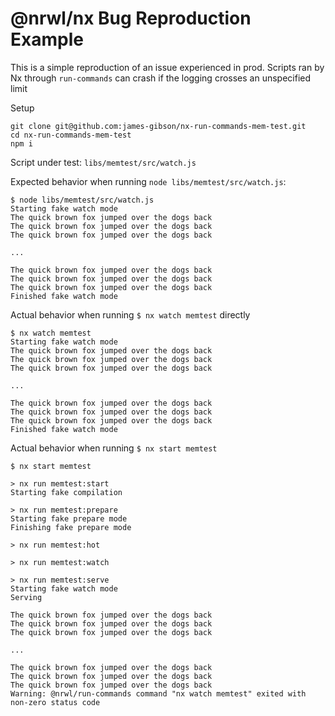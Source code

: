 
# @nrwl/nx Bug Reproduction Example

This is a simple reproduction of an issue experienced in prod. Scripts ran by Nx through `run-commands` can crash if the logging crosses an unspecified limit

Setup
```
git clone git@github.com:james-gibson/nx-run-commands-mem-test.git
cd nx-run-commands-mem-test
npm i
```

Script under test: `libs/memtest/src/watch.js`

Expected behavior when running `node libs/memtest/src/watch.js`:
```
$ node libs/memtest/src/watch.js
Starting fake watch mode
The quick brown fox jumped over the dogs back
The quick brown fox jumped over the dogs back
The quick brown fox jumped over the dogs back

...

The quick brown fox jumped over the dogs back
The quick brown fox jumped over the dogs back
The quick brown fox jumped over the dogs back
Finished fake watch mode

```

Actual behavior when running `$ nx watch memtest` directly
```
$ nx watch memtest
Starting fake watch mode
The quick brown fox jumped over the dogs back
The quick brown fox jumped over the dogs back
The quick brown fox jumped over the dogs back

...

The quick brown fox jumped over the dogs back
The quick brown fox jumped over the dogs back
The quick brown fox jumped over the dogs back
Finished fake watch mode

```

Actual behavior when running `$ nx start memtest`
```
$ nx start memtest

> nx run memtest:start 
Starting fake compilation

> nx run memtest:prepare 
Starting fake prepare mode
Finishing fake prepare mode

> nx run memtest:hot 

> nx run memtest:watch 

> nx run memtest:serve 
Starting fake watch mode
Serving

The quick brown fox jumped over the dogs back
The quick brown fox jumped over the dogs back
The quick brown fox jumped over the dogs back

...

The quick brown fox jumped over the dogs back
The quick brown fox jumped over the dogs back
The quick brown fox jumped over the dogs back
Warning: @nrwl/run-commands command "nx watch memtest" exited with non-zero status code
```


